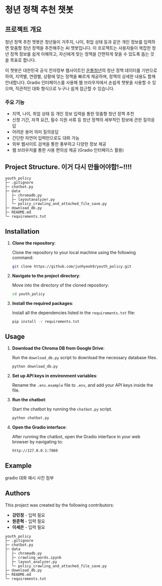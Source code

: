 # 청년 정책 추천 챗봇

## 프로젝트 개요

청년 정책 추천 챗봇은 청년들이 거주지, 나이, 취업 상태 등과 같은 개인 정보를 입력하면 맞춤형 청년 정책을 추천해주는 AI 챗봇입니다. 이 프로젝트는 사용자들이 복잡한 청년 정책 정보를 쉽게 이해하고, 자신에게 맞는 정책을 간편하게 찾을 수 있도록 돕는 것을 목표로 합니다.

이 챗봇은 대한민국 공식 전자정부 웹사이트인 [온통청년](https://www.youthcenter.go.kr/main.do)의 청년 정책 데이터를 기반으로 하여, 지역별, 연령별, 상황에 맞는 정책을 빠르게 제공하며, 정책의 상세한 내용도 함께 안내합니다. Gradio 인터페이스를 사용해 웹 브라우저에서 손쉽게 챗봇을 사용할 수 있으며, 직관적인 대화 형식으로 누구나 쉽게 접근할 수 있습니다.

### 주요 기능
- 지역, 나이, 취업 상태 등 개인 정보 입력을 통한 맞춤형 청년 정책 추천
- 신청 기간, 자격 요건, 필수 지원 서류 등 청년 정책의 세부적인 정보에 관한 질의응답
- 어려운 용어 의미 질의응답
- 간단한 자연어 입력만으로도 대화 가능
- 외부 웹사이트 검색을 통한 풍부하고 다양한 정보 제공
- 웹 브라우저를 통한 사용 편의성 제공 (Gradio 인터페이스 활용)


## Project Structure. 이거 다시 만들어야함!~!!!!

```
youth_policy
├─ .gitignore
├─ chatbot.py
├─ data
│  ├─ chromadb.py
│  ├─ layoutanalyzer.py
│  └─ policy_crawling_and_attached_file_save.py
├─ download_db.py
├─ README.md
└─ requirements.txt
```


## Installation

1. **Clone the repository**:

    Clone the repository to your local machine using the following command:

    ```bash
    git clone https://github.com/junhyeok9/youth_policy.git
    ```


2. **Navigate to the project directory**:

    Move into the directory of the cloned repository:

    ```bash
    cd youth_policy
    ```

3. **Install the required packages**:

    Install all the dependencies listed in the ```requirements.txt``` file:

    ```bash
    pip install -r requirements.txt
    ```


## Usage

1. **Download the Chroma DB from Google Drive**:

    Run the ```download_db.py``` script to download the necessary database files.

    ```bash
    python download_db.py
    ```   

2. **Set up API keys in environment variables**:

    Rename the ```.env.example``` file to ```.env```, and add your API keys inside the file.

3. **Run the chatbot**:

    Start the chatbot by running the ```chatbot.py``` script.

    ```bash
    python chatbot.py
    ```

4. **Open the Gradio interface**:

    After running the chatbot, open the Gradio interface in your web browser by navigating to:

    ```
    http://127.0.0.1:7860
    ```

## Example

gradio 대화 예시 사진 첨부


## Authors

This project was created by the following contributors:

- **강민정** - 입력 필요
- **원준혁** - 입력 필요
- **이세은** - 입력 필요

```
youth_policy
├─ .gitignore
├─ chatbot.py
├─ data
│  ├─ chromadb.py
│  ├─ crawling_words.ipynb
│  ├─ layout_analyzer.py
│  └─ policy_crawling_and_attached_file_save.py
├─ download_db.py
├─ README.md
└─ requirements.txt

```